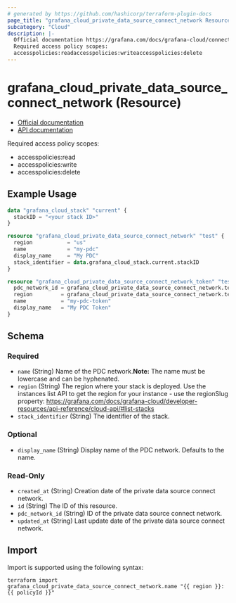 ```yaml
---
# generated by https://github.com/hashicorp/terraform-plugin-docs
page_title: "grafana_cloud_private_data_source_connect_network Resource - terraform-provider-grafana"
subcategory: "Cloud"
description: |-
  Official documentation https://grafana.com/docs/grafana-cloud/connect-externally-hosted/private-data-source-connect/API documentation https://grafana.com/docs/grafana-cloud/developer-resources/api-reference/cloud-api/#create-an-access-policy
  Required access policy scopes:
  accesspolicies:readaccesspolicies:writeaccesspolicies:delete
---
```


# grafana_cloud_private_data_source_connect_network (Resource)

* [Official documentation](https://grafana.com/docs/grafana-cloud/connect-externally-hosted/private-data-source-connect/)
* [API documentation](https://grafana.com/docs/grafana-cloud/developer-resources/api-reference/cloud-api/#create-an-access-policy)

Required access policy scopes:

* accesspolicies:read
* accesspolicies:write
* accesspolicies:delete

## Example Usage

```terraform
data "grafana_cloud_stack" "current" {
  stackID = "<your stack ID>"
}

resource "grafana_cloud_private_data_source_connect_network" "test" {
  region           = "us"
  name             = "my-pdc"
  display_name     = "My PDC"
  stack_identifier = data.grafana_cloud_stack.current.stackID
}

resource "grafana_cloud_private_data_source_connect_network_token" "test" {
  pdc_network_id = grafana_cloud_private_data_source_connect_network.test.pdc_network_id
  region         = grafana_cloud_private_data_source_connect_network.test.region
  name           = "my-pdc-token"
  display_name   = "My PDC Token"
}
```

<!-- schema generated by tfplugindocs -->
## Schema

### Required

- `name` (String) Name of the PDC network.**Note:** The name must be lowercase and can be hyphenated.
- `region` (String) The region where your stack is deployed. Use the instances list API to get the region for your instance - use the regionSlug property: https://grafana.com/docs/grafana-cloud/developer-resources/api-reference/cloud-api/#list-stacks
- `stack_identifier` (String) The identifier of the stack.

### Optional

- `display_name` (String) Display name of the PDC network. Defaults to the name.

### Read-Only

- `created_at` (String) Creation date of the private data source connect network.
- `id` (String) The ID of this resource.
- `pdc_network_id` (String) ID of the private data source connect network.
- `updated_at` (String) Last update date of the private data source connect network.

## Import

Import is supported using the following syntax:

```shell
terraform import grafana_cloud_private_data_source_connect_network.name "{{ region }}:{{ policyId }}"
```
